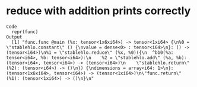 # reduce with addition prints correctly

    Code
      repr(func)
    Output
      [1] "func.func @main (%x: tensor<1x6xi64>) -> tensor<1xi64> {\n%0 = \"stablehlo.constant\" () {\nvalue = dense<0> : tensor<i64>\n}: () -> (tensor<i64>)\n%1 = \"stablehlo.reduce\" (%x, %0)({\n  ^bb0(%a: tensor<i64>, %b: tensor<i64>):\n    %2 = \"stablehlo.add\" (%a, %b): (tensor<i64>, tensor<i64>) -> (tensor<i64>)\n    \"stablehlo.return\"(%2): (tensor<i64>) -> ()\n}) {\ndimensions = array<i64: 1>\n}: (tensor<1x6xi64>, tensor<i64>) -> (tensor<1xi64>)\n\"func.return\"(%1): (tensor<1xi64>) -> ()\n}\n"

